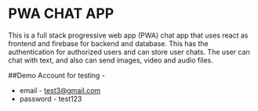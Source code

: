 # PWA CHAT APP

This is a full stack progressive web app (PWA) chat app that uses react as frontend and firebase for backend and database. This has the authentication for authorized users and can store user chats. The user can chat with text, and also can send images, video and audio files.

##Demo Account for testing - 
- email - test3@gmail.com
- password - test123

